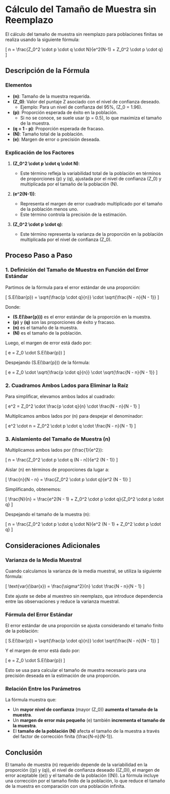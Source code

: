 # Cálculo del Tamaño de Muestra sin Reemplazo

El cálculo del tamaño de muestra sin reemplazo para poblaciones finitas se realiza usando la siguiente fórmula:

\[
n = \frac{Z_0^2 \cdot p \cdot q \cdot N}{e^2(N-1) + Z_0^2 \cdot p \cdot q}
\]

## Descripción de la Fórmula

### Elementos

- **\(n\)**: Tamaño de la muestra requerida.
- **\(Z_0\)**: Valor del puntaje Z asociado con el nivel de confianza deseado.
  - Ejemplo: Para un nivel de confianza del 95%, \(Z_0 = 1.96\).
- **\(p\)**: Proporción esperada de éxito en la población.
  - Si no se conoce, se suele usar \(p = 0.5\), lo que maximiza el tamaño de la muestra.
- **\(q = 1 - p\)**: Proporción esperada de fracaso.
- **\(N\)**: Tamaño total de la población.
- **\(e\)**: Margen de error o precisión deseada.

### Explicación de los Factores

1. **\(Z_0^2 \cdot p \cdot q \cdot N\)**: 
   - Este término refleja la variabilidad total de la población en términos de proporciones \(p\) y \(q\), ajustada por el nivel de confianza \(Z_0\) y multiplicada por el tamaño de la población \(N\).

2. **\(e^2(N-1)\)**: 
   - Representa el margen de error cuadrado multiplicado por el tamaño de la población menos uno.
   - Este término controla la precisión de la estimación.

3. **\(Z_0^2 \cdot p \cdot q\)**: 
   - Este término representa la varianza de la proporción en la población multiplicada por el nivel de confianza \(Z_0\).

## Proceso Paso a Paso

### 1. Definición del Tamaño de Muestra en Función del Error Estándar

Partimos de la fórmula para el error estándar de una proporción:

\[
S.E(\bar{p}) = \sqrt{\frac{p \cdot q}{n}} \cdot \sqrt{\frac{N - n}{N - 1}}
\]

Donde:

- **\(S.E(\bar{p})\)** es el error estándar de la proporción en la muestra.
- **\(p\)** y **\(q\)** son las proporciones de éxito y fracaso.
- **\(n\)** es el tamaño de la muestra.
- **\(N\)** es el tamaño de la población.

Luego, el margen de error está dado por:

\[
e = Z_0 \cdot S.E(\bar{p})
\]

Despejando \(S.E(\bar{p})\) de la fórmula:

\[
e = Z_0 \cdot \sqrt{\frac{p \cdot q}{n}} \cdot \sqrt{\frac{N - n}{N - 1}}
\]

### 2. Cuadramos Ambos Lados para Eliminar la Raíz

Para simplificar, elevamos ambos lados al cuadrado:

\[
e^2 = Z_0^2 \cdot \frac{p \cdot q}{n} \cdot \frac{N - n}{N - 1}
\]

Multiplicamos ambos lados por \(n\) para despejar el denominador:

\[
e^2 \cdot n = Z_0^2 \cdot p \cdot q \cdot \frac{N - n}{N - 1}
\]

### 3. Aislamiento del Tamaño de Muestra \(n\)

Multiplicamos ambos lados por \(\frac{1}{e^2}\):

\[
n = \frac{Z_0^2 \cdot p \cdot q (N - n)}{e^2 (N - 1)}
\]

Aislar \(n\) en términos de proporciones da lugar a:

\[
\frac{n}{N - n} = \frac{Z_0^2 \cdot p \cdot q}{e^2 (N - 1)}
\]

Simplificando, obtenemos:

\[
\frac{N}{n} = \frac{e^2(N - 1) + Z_0^2 \cdot p \cdot q}{Z_0^2 \cdot p \cdot q}
\]

Despejando el tamaño de la muestra \(n\):

\[
n = \frac{Z_0^2 \cdot p \cdot q \cdot N}{e^2 (N - 1) + Z_0^2 \cdot p \cdot q}
\]

## Consideraciones Adicionales

### Varianza de la Media Muestral

Cuando calculamos la varianza de la media muestral, se utiliza la siguiente fórmula:

\[
\text{var}(\bar{x}) = \frac{\sigma^2}{n} \cdot \frac{N - n}{N - 1}
\]

Este ajuste se debe al muestreo sin reemplazo, que introduce dependencia entre las observaciones y reduce la varianza muestral.

### Fórmula del Error Estándar

El error estándar de una proporción se ajusta considerando el tamaño finito de la población:

\[
S.E(\bar{p}) = \sqrt{\frac{p \cdot q}{n}} \cdot \sqrt{\frac{N - n}{N - 1}}
\]

Y el margen de error está dado por:

\[
e = Z_0 \cdot S.E(\bar{p})
\]

Esto se usa para calcular el tamaño de muestra necesario para una precisión deseada en la estimación de una proporción.

### Relación Entre los Parámetros

La fórmula muestra que:

- Un **mayor nivel de confianza** (mayor \(Z_0\)) **aumenta el tamaño de la muestra**.
- Un **margen de error más pequeño** \(e\) también **incrementa el tamaño de la muestra**.
- El **tamaño de la población \(N\)** afecta el tamaño de la muestra a través del factor de corrección finita \(\frac{N-n}{N-1}\).

## Conclusión

El tamaño de muestra \(n\) requerido depende de la variabilidad en la proporción (\(p\) y \(q\)), el nivel de confianza deseado (\(Z_0\)), el margen de error aceptable (\(e\)) y el tamaño de la población (\(N\)). La fórmula incluye una corrección por el tamaño finito de la población, lo que reduce el tamaño de la muestra en comparación con una población infinita.

